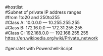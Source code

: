#hostlist
<br>
#Subnet of private IP address ranges
<br>
#from 1to20 and 250to255
<br>
#Class A: 10.0.0.0 — 10.255.255.255
<br>
#Class B: 172.16.0.0 — 172.31.255.255 
<br>
#Class C: 192.168.0.0 — 192.168.255.255
<br>
https://en.wikipedia.org/wiki/Private_network
<br>
<br>
#genratet with Powershell-Script
